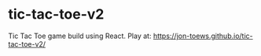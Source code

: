 # tic-tac-toe-v2

Tic Tac Toe game build using React.  Play at:
https://jon-toews.github.io/tic-tac-toe-v2/

